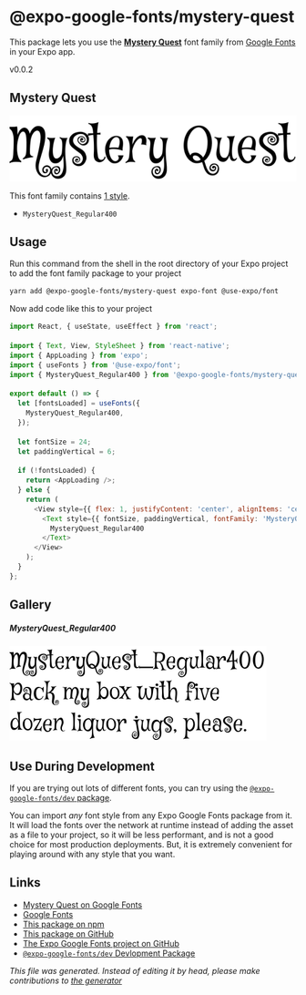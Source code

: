 # @expo-google-fonts/mystery-quest

This package lets you use the [**Mystery Quest**](https://fonts.google.com/specimen/Mystery+Quest) font family from [Google Fonts](https://fonts.google.com/) in your Expo app.

v0.0.2

## Mystery Quest

![Mystery Quest](./font-family.png)

This font family contains [1 style](#gallery).

- `MysteryQuest_Regular400`

## Usage

Run this command from the shell in the root directory of your Expo project to add the font family package to your project
```sh
yarn add @expo-google-fonts/mystery-quest expo-font @use-expo/font
```

Now add code like this to your project
```js
import React, { useState, useEffect } from 'react';

import { Text, View, StyleSheet } from 'react-native';
import { AppLoading } from 'expo';
import { useFonts } from '@use-expo/font';
import { MysteryQuest_Regular400 } from '@expo-google-fonts/mystery-quest';

export default () => {
  let [fontsLoaded] = useFonts({
    MysteryQuest_Regular400,
  });

  let fontSize = 24;
  let paddingVertical = 6;

  if (!fontsLoaded) {
    return <AppLoading />;
  } else {
    return (
      <View style={{ flex: 1, justifyContent: 'center', alignItems: 'center' }}>
        <Text style={{ fontSize, paddingVertical, fontFamily: 'MysteryQuest_Regular400' }}>
          MysteryQuest_Regular400
        </Text>
      </View>
    );
  }
};

```

## Gallery

##### MysteryQuest_Regular400
![MysteryQuest_Regular400](./45f3b5f241a077e28d45ad6f0d542f3d9f2e2204a6d7ba78f4438c3960639003.ttf.png)


## Use During Development

If you are trying out lots of different fonts, you can try using the [`@expo-google-fonts/dev` package](https://www.npmjs.com/package/@expo-google-fonts/dev).

You can import *any* font style from any Expo Google Fonts package from it. It will load the fonts
over the network at runtime instead of adding the asset as a file to your project, so it will be 
less performant, and is not a good choice for most production deployments. But, it is extremely convenient
for playing around with any style that you want.

## Links

- [Mystery Quest on Google Fonts](https://fonts.google.com/specimen/Mystery+Quest)
- [Google Fonts](https://fonts.google.com/)
- [This package on npm](https://www.npmjs.com/package/@expo-google-fonts/mystery-quest)
- [This package on GitHub](https://github.com/expo/google-fonts/tree/master/font-packages/mystery-quest)
- [The Expo Google Fonts project on GitHub](https://github.com/expo/google-fonts)
- [`@expo-google-fonts/dev` Devlopment Package](https://github.com/expo/google-fonts/tree/master/font-packages/dev)


*This file was generated. Instead of editing it by head, please make contributions to [the generator](https://github.com/expo/google-fonts/tree/master/packages/generator)*
